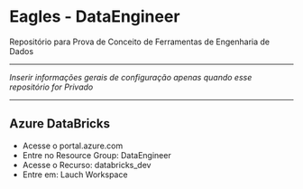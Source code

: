 # Eagles - DataEngineer
 Repositório para Prova de Conceito de Ferramentas de Engenharia de Dados

 ---
 *Inserir informações gerais de configuração apenas quando esse repositório for Privado*
 
 ---

## Azure DataBricks
- Acesse o portal.azure.com
- Entre no Resource Group: DataEngineer
- Acesse o Recurso: databricks_dev
- Entre em: Lauch Workspace
